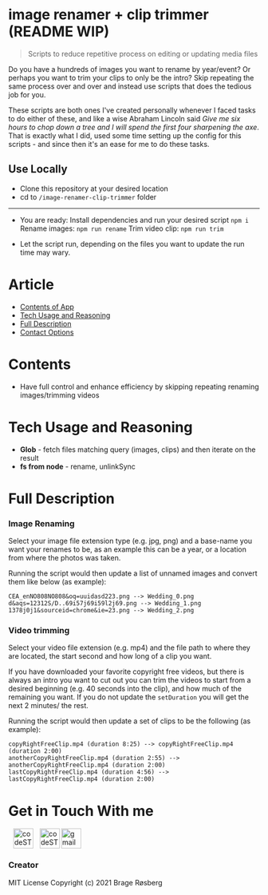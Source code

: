 # image renamer + clip trimmer (README WIP)
> Scripts to reduce repetitive process on editing or updating media files

Do you have a hundreds of images you want to rename by year/event? Or perhaps you want to trim your clips to only be the intro?
Skip repeating the same process over and over and instead use scripts that does the tedious job for you.

These scripts are both ones I've created personally whenever I faced tasks to do either of these, and like a wise Abraham Lincoln said _Give me six hours to chop down a tree and I will spend the first four sharpening the axe_. That is exactly what I did, used some time setting up the config for this scripts - and since then it's an ease for me to do these tasks.

## Use Locally
- Clone this repository at your desired location
- cd to ```/image-renamer-clip-trimmer``` folder
 ___
 
 - You are ready: Install dependencies and run your desired script 
  ``` npm i ```
  Rename images: 
  ``` npm run rename ```
  Trim video clip: 
  ``` npm run trim ```
  
 - Let the script run, depending on the files you want to update the run time may wary. 


# Article
- [Contents of App](#contents)
- [Tech Usage and Reasoning](#tech-usage-and-reasoning)
- [Full Description](#full-description)
- [Contact Options](#get-in-touch-with-me)

# Contents
- Have full control and enhance efficiency by skipping repeating renaming images/trimming videos

# Tech Usage and Reasoning
- **Glob** - fetch files matching query (images, clips) and then iterate on the result 
- **fs from node** - rename, unlinkSync

# Full Description
### Image Renaming
Select your image file extension type (e.g. jpg, png) and a base-name you want your renames to be, as an example this can be a year, or a location from where the photos was taken.

Running the script would then update a list of unnamed images and convert them like below (as example):
```
CEA_enNO808NO808&oq=uuidasd223.png --> Wedding_0.png
d&aqs=12312S/D..69i57j69i59l2j69.png --> Wedding_1.png
1378j0j1&sourceid=chrome&ie=23.png --> Wedding_2.png
```

### Video trimming
Select your video file extension (e.g. mp4) and the file path to where they are located, the start second and how long of a clip you want. 

If you have downloaded your favorite copyright free videos, but there is always an intro you want to cut out you can trim the videos to start from a desired beginning (e.g. 40 seconds into the clip), and how much of the remaining you want. If you do not update the `setDuration` you will get the next 2 minutes/ the rest. 

Running the script would then update a set of clips to be the following (as example):
```
copyRightFreeClip.mp4 (duration 8:25) --> copyRightFreeClip.mp4 (duration 2:00)
anotherCopyRightFreeClip.mp4 (duration 2:55) --> anotherCopyRightFreeClip.mp4 (duration 2:00)
lastCopyRightFreeClip.mp4 (duration 4:56) --> lastCopyRightFreeClip.mp4 (duration 2:00)
```

# Get in Touch With me
[<img align="left" style="margin-left: 10px;" alt="codeSTACKr | LinkedIn" width="40px" src="https://cdn.jsdelivr.net/npm/simple-icons@v3/icons/linkedin.svg" />][linkedin]
[<img align="left" style="margin-left: 10px;" alt="codeSTACKr.com" width="40px" src="https://raw.githubusercontent.com/iconic/open-iconic/master/svg/globe.svg" />][website]
<a href="mailto:bragecontact@gmail.com"><img width="40px" className="homepage__contact" alt="gmail" src="https://i.imgur.com/mo4E0Fb.png"/></a>

### Creator 
MIT License
Copyright (c) 2021 Brage Røsberg

[linkedin]: https://www.linkedin.com/in/brage-rosberg/
[website]: https://www.bragerosberg.com
[androidrepo]: https://github.com/bragerosberg/budget-manager-reactnative
